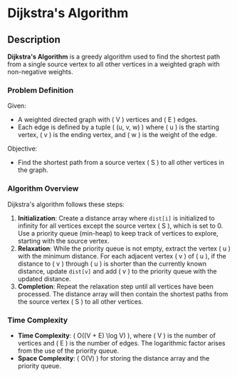# Dijkstra's Algorithm

## Description

**Dijkstra's Algorithm** is a greedy algorithm used to find the shortest path from a single source vertex to all other vertices in a weighted graph with non-negative weights.

### Problem Definition

Given:
- A weighted directed graph with \( V \) vertices and \( E \) edges.
- Each edge is defined by a tuple \( (u, v, w) \) where \( u \) is the starting vertex, \( v \) is the ending vertex, and \( w \) is the weight of the edge.

Objective:
- Find the shortest path from a source vertex \( S \) to all other vertices in the graph.

### Algorithm Overview

Dijkstra's algorithm follows these steps:
1. **Initialization**: Create a distance array where `dist[i]` is initialized to infinity for all vertices except the source vertex \( S \), which is set to 0. Use a priority queue (min-heap) to keep track of vertices to explore, starting with the source vertex.
2. **Relaxation**: While the priority queue is not empty, extract the vertex \( u \) with the minimum distance. For each adjacent vertex \( v \) of \( u \), if the distance to \( v \) through \( u \) is shorter than the currently known distance, update `dist[v]` and add \( v \) to the priority queue with the updated distance.
3. **Completion**: Repeat the relaxation step until all vertices have been processed. The distance array will then contain the shortest paths from the source vertex \( S \) to all other vertices.

### Time Complexity

- **Time Complexity**: \( O((V + E) \log V) \), where \( V \) is the number of vertices and \( E \) is the number of edges. The logarithmic factor arises from the use of the priority queue.
- **Space Complexity**: \( O(V) \) for storing the distance array and the priority queue.